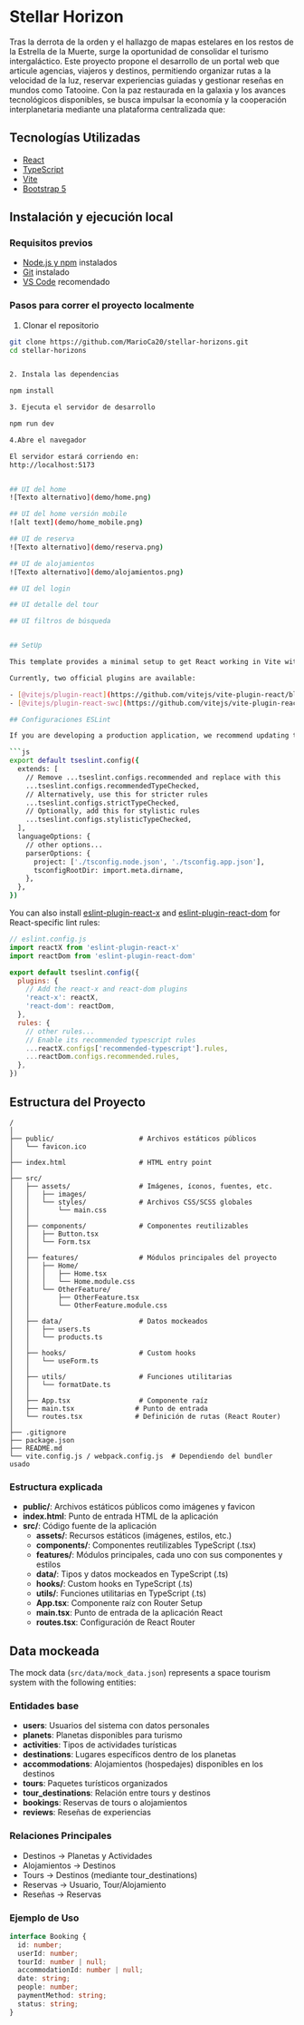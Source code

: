 # Stellar Horizon
Tras la derrota de la orden y el hallazgo de mapas estelares en los restos de la Estrella de la Muerte, surge la oportunidad de consolidar el turismo intergaláctico. Este proyecto propone el desarrollo de un portal web que articule agencias, viajeros y destinos, permitiendo organizar rutas a la velocidad de la luz, reservar experiencias guiadas y gestionar reseñas en mundos como Tatooine.
Con la paz restaurada en la galaxia y los avances tecnológicos disponibles, se busca impulsar la economía y la cooperación interplanetaria mediante una plataforma centralizada que:

##  Tecnologías Utilizadas

- [React](https://reactjs.org/)
- [TypeScript](https://www.typescriptlang.org/)
- [Vite](https://vitejs.dev/)
- [Bootstrap 5](https://getbootstrap.com/)

## Instalación y ejecución local

### Requisitos previos

- [Node.js y npm](https://nodejs.org/) instalados
- [Git](https://git-scm.com/) instalado
- [VS Code](https://code.visualstudio.com/) recomendado

### Pasos para correr el proyecto localmente

1. Clonar el repositorio

```bash
git clone https://github.com/MarioCa20/stellar-horizons.git
cd stellar-horizons


2. Instala las dependencias

npm install

3. Ejecuta el servidor de desarrollo

npm run dev

4.Abre el navegador

El servidor estará corriendo en:
http://localhost:5173


## UI del home 
![Texto alternativo](demo/home.png)

## UI del home versión mobile
![alt text](demo/home_mobile.png)

## UI de reserva
![Texto alternativo](demo/reserva.png)

## UI de alojamientos
![Texto alternativo](demo/alojamientos.png)

## UI del login

## UI detalle del tour

## UI filtros de búsqueda


## SetUp

This template provides a minimal setup to get React working in Vite with HMR and some ESLint rules.

Currently, two official plugins are available:

- [@vitejs/plugin-react](https://github.com/vitejs/vite-plugin-react/blob/main/packages/plugin-react) uses [Babel](https://babeljs.io/) for Fast Refresh
- [@vitejs/plugin-react-swc](https://github.com/vitejs/vite-plugin-react/blob/main/packages/plugin-react-swc) uses [SWC](https://swc.rs/) for Fast Refresh

## Configuraciones ESLint

If you are developing a production application, we recommend updating the configuration to enable type-aware lint rules:

```js
export default tseslint.config({
  extends: [
    // Remove ...tseslint.configs.recommended and replace with this
    ...tseslint.configs.recommendedTypeChecked,
    // Alternatively, use this for stricter rules
    ...tseslint.configs.strictTypeChecked,
    // Optionally, add this for stylistic rules
    ...tseslint.configs.stylisticTypeChecked,
  ],
  languageOptions: {
    // other options...
    parserOptions: {
      project: ['./tsconfig.node.json', './tsconfig.app.json'],
      tsconfigRootDir: import.meta.dirname,
    },
  },
})
```

You can also install [eslint-plugin-react-x](https://github.com/Rel1cx/eslint-react/tree/main/packages/plugins/eslint-plugin-react-x) and [eslint-plugin-react-dom](https://github.com/Rel1cx/eslint-react/tree/main/packages/plugins/eslint-plugin-react-dom) for React-specific lint rules:

```js
// eslint.config.js
import reactX from 'eslint-plugin-react-x'
import reactDom from 'eslint-plugin-react-dom'

export default tseslint.config({
  plugins: {
    // Add the react-x and react-dom plugins
    'react-x': reactX,
    'react-dom': reactDom,
  },
  rules: {
    // other rules...
    // Enable its recommended typescript rules
    ...reactX.configs['recommended-typescript'].rules,
    ...reactDom.configs.recommended.rules,
  },
})
```

## Estructura del Proyecto

```
/
│
├── public/                     # Archivos estáticos públicos
│   └── favicon.ico
│
├── index.html                  # HTML entry point
│
├── src/
│   ├── assets/                 # Imágenes, íconos, fuentes, etc.
│   │   ├── images/
│   │   └── styles/             # Archivos CSS/SCSS globales
│   │       └── main.css
│   │
│   ├── components/             # Componentes reutilizables
│   │   ├── Button.tsx
│   │   └── Form.tsx
│   │
│   ├── features/               # Módulos principales del proyecto
│   │   ├── Home/
│   │   │   ├── Home.tsx
│   │   │   └── Home.module.css
│   │   └── OtherFeature/
│   │       ├── OtherFeature.tsx
│   │       └── OtherFeature.module.css
│   │
│   ├── data/                   # Datos mockeados
│   │   ├── users.ts
│   │   └── products.ts
│   │
│   ├── hooks/                  # Custom hooks
│   │   └── useForm.ts
│   │
│   ├── utils/                  # Funciones utilitarias
│   │   └── formatDate.ts
│   │
│   ├── App.tsx                 # Componente raíz
│   ├── main.tsx               # Punto de entrada
│   └── routes.tsx             # Definición de rutas (React Router)
│
├── .gitignore
├── package.json
├── README.md
└── vite.config.js / webpack.config.js  # Dependiendo del bundler usado
```

### Estructura explicada

- **public/**: Archivos estáticos públicos como imágenes y favicon
- **index.html**: Punto de entrada HTML de la aplicación
- **src/**: Código fuente de la aplicación
  - **assets/**: Recursos estáticos (imágenes, estilos, etc.)
  - **components/**: Componentes reutilizables TypeScript (.tsx)
  - **features/**: Módulos principales, cada uno con sus componentes y estilos
  - **data/**: Tipos y datos mockeados en TypeScript (.ts)
  - **hooks/**: Custom hooks en TypeScript (.ts)
  - **utils/**: Funciones utilitarias en TypeScript (.ts)
  - **App.tsx**: Componente raíz con Router Setup
  - **main.tsx**: Punto de entrada de la aplicación React
  - **routes.tsx**: Configuración de React Router

## Data mockeada

The mock data (`src/data/mock_data.json`) represents a space tourism system with the following entities:

### Entidades base
- **users**: Usuarios del sistema con datos personales
- **planets**: Planetas disponibles para turismo
- **activities**: Tipos de actividades turísticas
- **destinations**: Lugares específicos dentro de los planetas
- **accommodations**: Alojamientos (hospedajes) disponibles en los destinos
- **tours**: Paquetes turísticos organizados
- **tour_destinations**: Relación entre tours y destinos
- **bookings**: Reservas de tours o alojamientos
- **reviews**: Reseñas de experiencias

### Relaciones Principales
- Destinos → Planetas y Actividades
- Alojamientos → Destinos
- Tours → Destinos (mediante tour_destinations)
- Reservas → Usuario, Tour/Alojamiento
- Reseñas → Reservas

### Ejemplo de Uso
```typescript
interface Booking {
  id: number;
  userId: number;
  tourId: number | null;
  accommodationId: number | null;
  date: string;
  people: number;
  paymentMethod: string;
  status: string;
}
```
